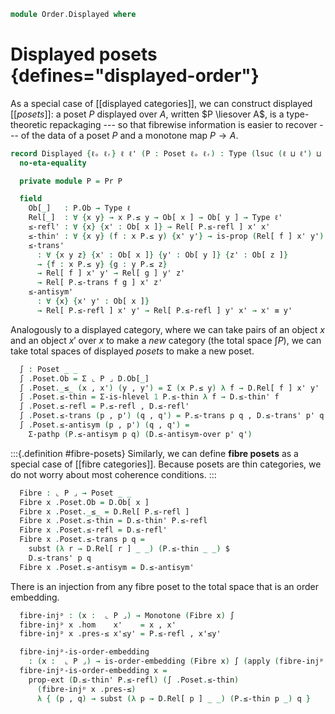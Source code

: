 <!--
```agda
open import Cat.Prelude

open import Order.Morphism
open import Order.Base

import Order.Reasoning as Pr
```
-->

```agda
module Order.Displayed where
```

# Displayed posets {defines="displayed-order"}

As a special case of [[displayed categories]], we can construct
displayed [[_posets_]]: a poset $P$ displayed over $A$, written $P
\liesover A$, is a type-theoretic repackaging --- so that fibrewise
information is easier to recover --- of the data of a poset $P$ and a
monotone map $P \to A$.

```agda
record Displayed {ℓₒ ℓᵣ} ℓ ℓ' (P : Poset ℓₒ ℓᵣ) : Type (lsuc (ℓ ⊔ ℓ') ⊔ ℓₒ ⊔ ℓᵣ) where
  no-eta-equality

  private module P = Pr P

  field
    Ob[_]   : P.Ob → Type ℓ
    Rel[_]  : ∀ {x y} → x P.≤ y → Ob[ x ] → Ob[ y ] → Type ℓ'
    ≤-refl' : ∀ {x} {x' : Ob[ x ]} → Rel[ P.≤-refl ] x' x'
    ≤-thin' : ∀ {x y} (f : x P.≤ y) {x' y'} → is-prop (Rel[ f ] x' y')
    ≤-trans'
      : ∀ {x y z} {x' : Ob[ x ]} {y' : Ob[ y ]} {z' : Ob[ z ]}
      → {f : x P.≤ y} {g : y P.≤ z}
      → Rel[ f ] x' y' → Rel[ g ] y' z'
      → Rel[ P.≤-trans f g ] x' z'
    ≤-antisym'
      : ∀ {x} {x' y' : Ob[ x ]}
      → Rel[ P.≤-refl ] x' y' → Rel[ P.≤-refl ] y' x' → x' ≡ y'
```

<!--
```agda
  ≤-antisym-over
    : ∀ {x y} {f : x P.≤ y} {g : y P.≤ x} {x' y'}
    → Rel[ f ] x' y' → Rel[ g ] y' x'
    → PathP (λ i → Ob[ P.≤-antisym f g i ]) x' y'
  ≤-antisym-over {x = x} {f = f} {g} {x'} =
    transport
      (λ i → {f : x P.≤ p i} {g : p i P.≤ x} {y' : Ob[ p i ]}
           → Rel[ f ] x' y' → Rel[ g ] y' x'
           → PathP (λ j → Ob[ P.≤-antisym f g j ]) x' y')
      λ r s → transport
        (λ i → {f g : x P.≤ x} {y' : Ob[ x ]}
             → Rel[ P.≤-thin P.≤-refl f i ] x' y' → Rel[ P.≤-thin P.≤-refl g i ] y' x'
             → PathP (λ j → Ob[ P.Ob-is-set _ _ refl (P.≤-antisym f g) i j ]) x' y')
        ≤-antisym' r s
    where p = P.≤-antisym f g
```
-->

<!--
```agda
module _ {ℓ ℓ' ℓₒ ℓᵣ} {P : Poset ℓₒ ℓᵣ} (D : Displayed ℓ ℓ' P) where
  private
    module D = Displayed D
    module P = Pr P
```
-->

Analogously to a displayed category, where we can take pairs of an
object $x$ and an object $x'$ over $x$ to make a _new_ category (the
total space $\int P$), we can take total spaces of displayed _posets_ to
make a new poset.

```agda
  ∫ : Poset _ _
  ∫ .Poset.Ob = Σ ⌞ P ⌟ D.Ob[_]
  ∫ .Poset._≤_ (x , x') (y , y') = Σ (x P.≤ y) λ f → D.Rel[ f ] x' y'
  ∫ .Poset.≤-thin = Σ-is-hlevel 1 P.≤-thin λ f → D.≤-thin' f
  ∫ .Poset.≤-refl = P.≤-refl , D.≤-refl'
  ∫ .Poset.≤-trans (p , p') (q , q') = P.≤-trans p q , D.≤-trans' p' q'
  ∫ .Poset.≤-antisym (p , p') (q , q') =
    Σ-pathp (P.≤-antisym p q) (D.≤-antisym-over p' q')
```

:::{.definition #fibre-posets}
Similarly, we can define **fibre posets** as a special case of [[fibre
categories]]. Because posets are thin categories, we do not worry about
most coherence conditions.
:::

```agda
  Fibre : ⌞ P ⌟ → Poset _ _
  Fibre x .Poset.Ob = D.Ob[ x ]
  Fibre x .Poset._≤_ = D.Rel[ P.≤-refl ]
  Fibre x .Poset.≤-thin = D.≤-thin' P.≤-refl
  Fibre x .Poset.≤-refl = D.≤-refl'
  Fibre x .Poset.≤-trans p q =
    subst (λ r → D.Rel[ r ] _ _) (P.≤-thin _ _) $
    D.≤-trans' p q
  Fibre x .Poset.≤-antisym = D.≤-antisym'
```

There is an injection from any fibre poset to the total space that is
an order embedding.

```agda
  fibre-injᵖ : (x :  ⌞ P ⌟) → Monotone (Fibre x) ∫
  fibre-injᵖ x .hom    x'    = x , x'
  fibre-injᵖ x .pres-≤ x'≤y' = P.≤-refl , x'≤y'

  fibre-injᵖ-is-order-embedding
    : (x :  ⌞ P ⌟) → is-order-embedding (Fibre x) ∫ (apply (fibre-injᵖ x))
  fibre-injᵖ-is-order-embedding x =
    prop-ext (D.≤-thin' P.≤-refl) (∫ .Poset.≤-thin)
      (fibre-injᵖ x .pres-≤)
      λ { (p , q) → subst (λ p → D.Rel[ p ] _ _) (P.≤-thin p _) q }
```
